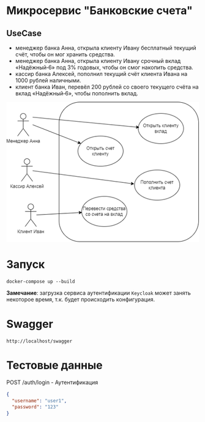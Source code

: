 # Микросервис "Банковские счета"

## UseCase

- менеджер банка Анна, открыла клиенту Ивану бесплатный текущий счёт, чтобы он мог хранить средства.
- менеджер банка Анна, открыла клиенту Ивану срочный вклад «Надёжный‑6» под 3% годовых, чтобы он смог накопить средства.
- кассир банка Алексей, пополнил текущий счёт клиента Ивана на 1000 рублей наличными.
- клиент банка Иван, перевёл 200 рублей со своего текущего счёта на вклад «Надёжный‑6», чтобы пополнить вклад.

![usecase.drawio.png](images/usecase.drawio.png)


# Запуск

```
docker-compose up --build
```
**Замечание**: загрузка сервиса аутентификации `Keycloak` может занять некоторое время,
т.к. будет происходить конфигурация.

# Swagger

```
http://localhost/swagger
```

# Тестовые данные

POST /auth/login - Аутентификация

```json
{
  "username": "user1",
  "password": "123"
}
```
